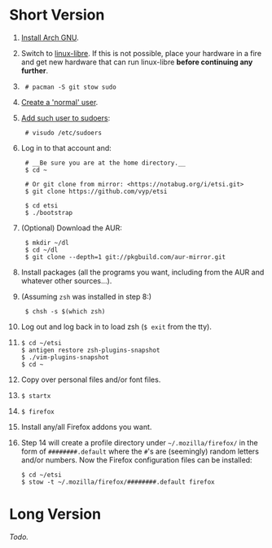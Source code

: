 # Short Version

1. [Install Arch GNU][1].

2. Switch to [linux-libre][2]. If this is not possible, place your hardware in
   a fire and get new hardware that can run linux-libre **before continuing any
   further**.

3.      # pacman -S git stow sudo

4. [Create a 'normal' user][3].

5. [Add such user to sudoers][4]:

        # visudo /etc/sudoers

6. Log in to that account and:

        # __Be sure you are at the home directory.__
        $ cd ~

        # Or git clone from mirror: <https://notabug.org/i/etsi.git>
        $ git clone https://github.com/vyp/etsi 

        $ cd etsi
        $ ./bootstrap

7. (Optional) Download the AUR:

        $ mkdir ~/dl
        $ cd ~/dl
        $ git clone --depth=1 git://pkgbuild.com/aur-mirror.git

8. Install packages (all the programs you want, including from the AUR and
   whatever other sources...).

9. (Assuming `zsh` was installed in step 8:)

        $ chsh -s $(which zsh)

10. Log out and log back in to load zsh (`$ exit` from the tty).

11.     $ cd ~/etsi
        $ antigen restore zsh-plugins-snapshot
        $ ./vim-plugins-snapshot
        $ cd ~

12. Copy over personal files and/or font files.

13.     $ startx

14.     $ firefox

15. Install any/all Firefox addons you want.

16. Step 14 will create a profile directory under `~/.mozilla/firefox/` in the
    form of `########.default` where the `#`'s are (seemingly) random letters
    and/or numbers. Now the Firefox configuration files can be installed:

        $ cd ~/etsi
        $ stow -t ~/.mozilla/firefox/########.default firefox

[1]: https://wiki.archlinux.org/index.php/installation_guide
[2]: https://aur.archlinux.org/packages/linux-libre/
[3]: https://wiki.archlinux.org/index.php/Users_and_groups#Example_adding_a_user
[4]: https://wiki.archlinux.org/index.php/Sudo#Example_Entries

# Long Version

*Todo.*
